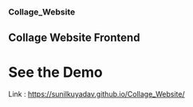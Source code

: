 ### Collage_Website
## Collage Website Frontend
# See the Demo
Link : https://sunilkuyadav.github.io/Collage_Website/
